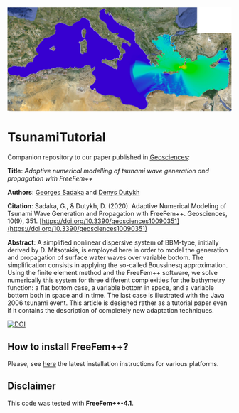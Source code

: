 ![Radiation diagram](https://github.com/dutykh/TsunamiTutorial/blob/master/GraphicalAbstractSmall.png)

# TsunamiTutorial

Companion repository to our paper published in [Geosciences](https://www.mdpi.com/journal/geosciences):

**Title**: *Adaptive numerical modelling of tsunami wave generation and propagation with FreeFem++*

**Authors**: [Georges Sadaka](http://www.georges-sadaka.fr/web_page/index.html) and [Denys Dutykh](http://www.denys-dutykh.com/)

**Citation**: Sadaka, G., & Dutykh, D. (2020). Adaptive Numerical Modeling of Tsunami Wave Generation and Propagation with FreeFem++. Geosciences, 10(9), 351. [https://doi.org/10.3390/geosciences10090351](https://doi.org/10.3390/geosciences10090351)

**Abstract**: A simplified nonlinear dispersive system of BBM-type, initially derived by D. Mitsotakis, is employed here in order to model the generation and propagation of surface water waves over variable bottom. The simplification consists in applying the so-called Boussinesq approximation. Using the finite element method and the FreeFem++ software, we solve numerically this system for three different complexities for the bathymetry function: a flat bottom case, a variable bottom in space, and a variable bottom both in space and in time. The last case is illustrated with the Java 2006 tsunami event. This article is designed rather as a tutorial paper even if it contains the description of completely new adaptation techniques.

[![DOI](https://zenodo.org/badge/284060489.svg)](https://zenodo.org/badge/latestdoi/284060489)

## How to install FreeFem++?

Please, see [here](https://doc.freefem.org/introduction/installation.html) the latest installation instructions for various platforms.

## Disclaimer

This code was tested with **FreeFem++-4.1**.
